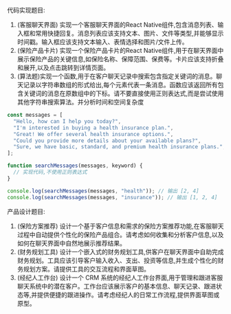 代码实现题目:
1. (客服聊天界面) 实现一个客服聊天界面的React Native组件,包含消息列表、输入框和常用快捷回复。消息列表应该支持文本、图片、文件等类型,并能够显示时间戳。输入框应该支持文本输入、表情选择和图片/文件上传。
2. (保险产品卡片) 实现一个保险产品卡片的React Native组件,用于在聊天界面中展示保险产品的关键信息,如保险名称、保障范围、保费等。卡片应该支持折叠和展开,以及点击跳转到详情页面。
3. (算法题)实现一个函数,用于在客户聊天记录中搜索包含指定关键词的消息。聊天记录以字符串数组的形式给出,每个元素代表一条消息。函数应该返回所有包含关键词的消息在原数组中的下标。请不要直接使用正则表达式,而是尝试使用其他字符串搜索算法。并分析时间和空间复杂度
```javascript
const messages = [
  "Hello, how can I help you today?",
  "I'm interested in buying a health insurance plan.",
  "Great! We offer several health insurance options.",
  "Could you provide more details about your available plans?",
  "Sure, we have basic, standard, and premium health insurance plans.",
];

function searchMessages(messages, keyword) {
  // 实现代码,不使用正则表达式
}

console.log(searchMessages(messages, "health")); // 输出 [2, 4]
console.log(searchMessages(messages, "insurance")); // 输出 [1, 2, 4]
```
   

产品设计题目:
1. (保险方案推荐) 设计一个基于客户信息和需求的保险方案推荐功能,在客服聊天过程中自动提供个性化的保险产品组合。请考虑如何收集和分析客户信息,以及如何在聊天界面中自然地展示推荐结果。
2. (财务规划工具) 设计一个嵌入式的财务规划工具,供客户在聊天界面中自助完成财务规划。工具应该引导客户输入收入、支出、投资等信息,并生成个性化的财务规划方案。请提供工具的交互流程和界面草图。
3. (经纪人工作台) 设计一个 CRM 系统的经纪人工作台界面,用于管理和跟进客服聊天系统中的潜在客户。工作台应该展示客户的基本信息、聊天记录、跟进状态等,并提供便捷的跟进操作。请考虑经纪人的日常工作流程,提供界面草图或原型。
